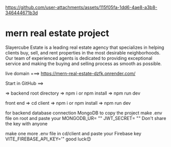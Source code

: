 


https://github.com/user-attachments/assets/115f05fa-1dd6-4ae8-a3b8-346444671b3d



# mern real estate project

Slayercube Estate is a leading real estate agency that specializes in helping clients buy, sell, and rent properties in the most desirable neighborhoods. Our team of experienced agents is dedicated to providing exceptional service and making the buying and selling process as smooth as possible.


live domain ===> https://mern-real-estate-dzfk.onrender.com/


Start in GitHub ==>

=> backend root directory
=> npm i or npm install
=> npm run dev

front end
=> cd client
=> npm i or npm install
=> npm run dev

for backend database connection 
MongoDB
to copy the project make .env file on root and paste your
MONGODB_UR= ""
JWT_SECRET= ""   Don't share the key with anyone

make one more .env file in cd/client and paste your Firebase key
VITE_FIREBASE_API_KEY='"
good luck😊









